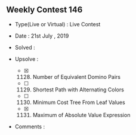 ## Weekly Contest 146

* Type(Live or Virtual) : Live Contest

* Date : 21st July , 2019

* Solved :


* Upsolve :

    * [X] 1128. Number of Equivalent Domino Pairs
    * [ ] 1129. Shortest Path with Alternating Colors
    * [ ] 1130. Minimum Cost Tree From Leaf Values
    * [X] 1131. Maximum of Absolute Value Expression

* Comments :
